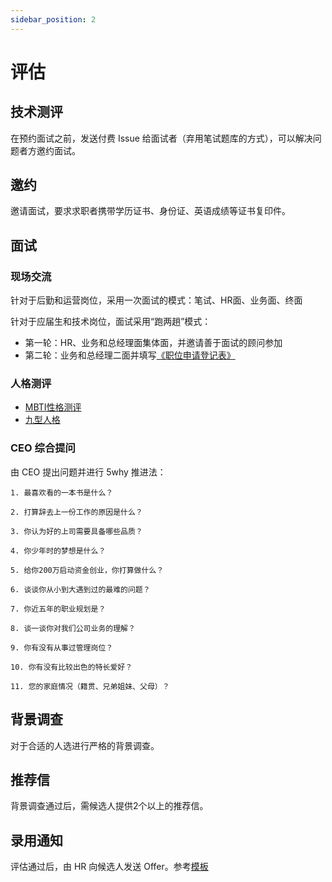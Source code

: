 ```yaml
---
sidebar_position: 2
---
```


# 评估

## 技术测评

在预约面试之前，发送付费 Issue 给面试者（弃用笔试题库的方式），可以解决问题者方邀约面试。

## 邀约

邀请面试，要求求职者携带学历证书、身份证、英语成绩等证书复印件。

## 面试

### 现场交流

针对于后勤和运营岗位，采用一次面试的模式：笔试、HR面、业务面、终面

针对于应届生和技术岗位，面试采用“跑两趟”模式：

* 第一轮：HR、业务和总经理面集体面，并邀请善于面试的顾问参加
* 第二轮：业务和总经理二面并填写[《职位申请登记表》](https://drive.weixin.qq.com/s?k=AEYAzAcRAA4pYwc610)

### 人格测评

* [MBTI性格测评](http://www.askpsyc.com/info/11)
* [九型人格](http://apesk.com/ninehouse/)

### CEO 综合提问

由 CEO 提出问题并进行 5why 推进法：

```
1. 最喜欢看的一本书是什么？

2. 打算辞去上一份工作的原因是什么？

3. 你认为好的上司需要具备哪些品质？

4. 你少年时的梦想是什么？

5. 给你200万启动资金创业，你打算做什么？

6. 谈谈你从小到大遇到过的最难的问题？

7. 你近五年的职业规划是？

8. 谈一谈你对我们公司业务的理解？

9. 你有没有从事过管理岗位？

10. 你有没有比较出色的特长爱好？

11. 您的家庭情况（籍贯、兄弟姐妹、父母）？
```


## 背景调查

对于合适的人选进行严格的背景调查。

## 推荐信

背景调查通过后，需候选人提供2个以上的推荐信。 

## 录用通知

评估通过后，由 HR 向候选人发送 Offer。参考[模板](https://drive.weixin.qq.com/s?k=AEYAzAcRAA4l9QYuAd) 
